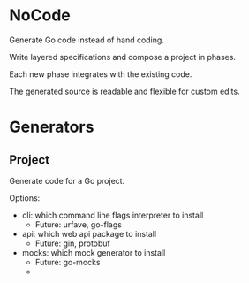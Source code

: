 # NoCode

Generate Go code instead of hand coding.

Write layered specifications and compose a project in phases.

Each new phase integrates with the existing code.

The generated source is readable and flexible for custom edits.

# Generators

## Project

Generate code for a Go project.

Options:
 - cli:  which command line flags interpreter to install
   - Future:  urfave, go-flags
 - api: which web api package to install
   - Future:  gin, protobuf
 - mocks: which mock generator to install
   - Future:  go-mocks
   - 
